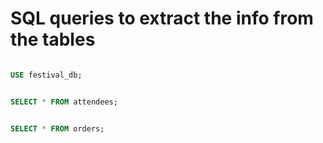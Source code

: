 # SQL queries to extract the info from the tables


```sql

USE festival_db;

```

```sql

SELECT * FROM attendees;

```

```sql

SELECT * FROM orders;

```

